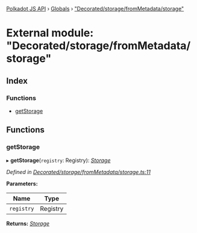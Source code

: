[Polkadot JS API](../README.md) › [Globals](../globals.md) › ["Decorated/storage/fromMetadata/storage"](_decorated_storage_frommetadata_storage_.md)

# External module: "Decorated/storage/fromMetadata/storage"

## Index

### Functions

* [getStorage](_decorated_storage_frommetadata_storage_.md#getstorage)

## Functions

###  getStorage

▸ **getStorage**(`registry`: Registry): *[Storage](../interfaces/_decorated_types_.storage.md)*

*Defined in [Decorated/storage/fromMetadata/storage.ts:11](https://github.com/polkadot-js/api/blob/26b6a59725/packages/metadata/src/Decorated/storage/fromMetadata/storage.ts#L11)*

**Parameters:**

Name | Type |
------ | ------ |
`registry` | Registry |

**Returns:** *[Storage](../interfaces/_decorated_types_.storage.md)*

